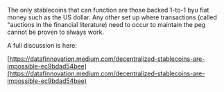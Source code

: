 The only stablecoins that can function are those backed 1-to-1 byu fiat money such as the US dollar. Any other set up where transactions (called "auctions in the financial literature) need to occur to maintain the peg cannot be proven to always work.

A full discussion is here:

[https://datafinnovation.medium.com/decentralized-stablecoins-are-impossible-ec9bdad54bee](https://datafinnovation.medium.com/decentralized-stablecoins-are-impossible-ec9bdad54bee)